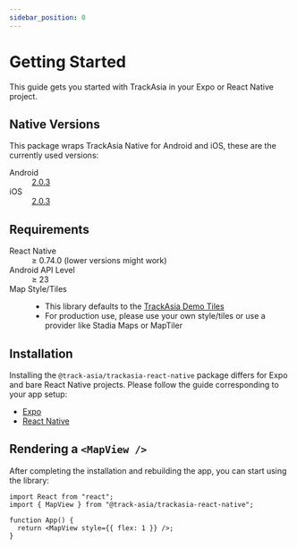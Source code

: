 ```yaml
---
sidebar_position: 0
---
```

# Getting Started

This guide gets you started with TrackAsia in your Expo or React Native project.

## Native Versions

This package wraps TrackAsia Native for Android and iOS, these are the currently used versions:

<dl>
    <dt>Android</dt>
    <dd>
      <a href="https://github.com/track-asia/trackasia-native/releases/tag/android-v2.0.3">2.0.3</a>
    </dd>
    <dt>iOS</dt>
    <dd>
      <a href="https://github.com/track-asia/trackasia-native/releases/tag/ios-v2.0.3">2.0.3</a>
    </dd>
</dl>

## Requirements

<dl>
  <dt>React Native</dt>
  <dd>≥ 0.74.0 (lower versions might work)</dd>
  <dt>Android API Level</dt>
  <dd>≥ 23</dd>
  <dt>Map Style/Tiles</dt>
  <dd>
    <ul>
      <li>This library defaults to the <a href="https://github.com/track-asia/demotiles">TrackAsia Demo Tiles</a></li>
      <li>For production use, please use your own style/tiles or use a provider like Stadia Maps or MapTiler</li>
    </ul>
  </dd>
</dl>

## Installation

Installing the `@track-asia/trackasia-react-native` package differs for Expo and bare React Native projects. Please follow
the guide corresponding to your app setup:

- [Expo](expo.md)
- [React Native](react-native.md)

## Rendering a `<MapView />`

After completing the installation and rebuilding the app, you can start using the library:

```tsx
import React from "react";
import { MapView } from "@track-asia/trackasia-react-native";

function App() {
  return <MapView style={{ flex: 1 }} />;
}
```
